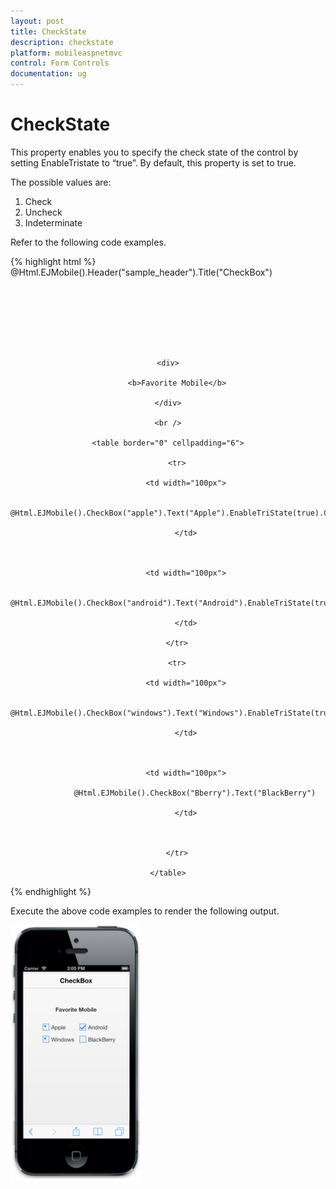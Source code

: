 ```yaml
---
layout: post
title: CheckState
description: checkstate
platform: mobileaspnetmvc
control: Form Controls
documentation: ug
---
```


# CheckState

This property enables you to specify the check state of the control by setting EnableTristate to “true”. By default, this property is set to true.

The possible values are:

1. Check
2. Uncheck
3. Indeterminate

Refer to the following code examples.


{% highlight html %}
@Html.EJMobile().Header("sample_header").Title("CheckBox")

<div align="center" style="padding-top: 100px">

    <div>

        <b>Favorite Mobile</b>

    </div>

    <br />

    <table border="0" cellpadding="6">

        <tr>

            <td width="100px">

                @Html.EJMobile().CheckBox("apple").Text("Apple").EnableTriState(true).CheckState(CheckState.Indeterminate)

            </td>



            <td width="100px">

                @Html.EJMobile().CheckBox("android").Text("Android").EnableTriState(true).CheckState(CheckState.Check)

            </td>

        </tr>

        <tr>

            <td width="100px">

                @Html.EJMobile().CheckBox("windows").Text("Windows").EnableTriState(true).CheckState(CheckState.Indeterminate)

            </td>



            <td width="100px">

                @Html.EJMobile().CheckBox("Bberry").Text("BlackBerry")

            </td>



        </tr>

    </table>

</div>
{% endhighlight %}


Execute the above code examples to render the following output.

![C:/Users/deepal/AppData/Local/Temp/SNAGHTML2f71445a.PNG](CheckState_images/CheckState_img1.png)


